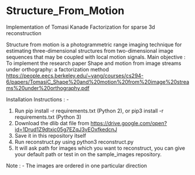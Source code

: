 # Structure_From_Motion
Implementation of Tomasi Kanade Factorization for sparse 3d reconstruction

Structure from motion is a photogrammetric range imaging technique for estimating three-dimensional structures from two-dimensional image sequences that may be coupled with local motion signals.
Main objective : To implement the research paper Shape and motion from image streams under orthography: a factorization method
https://people.eecs.berkeley.edu/~yang/courses/cs294-6/papers/TomasiC_Shape%20and%20motion%20from%20image%20streams%20under%20orthography.pdf

Installation Instructions : - 
1. Run pip install -r requirements.txt (Python 2), or pip3 install -r requirements.txt (Python 3)
2. Download the dlib dat file from https://drive.google.com/open?id=1Drud1Z9dtxic05g7EZqJ3vEOxfkedcnJ 
3. Save it in this repository itself 
4. Run reconstruct.py using python3 reconstruct.py
5. It will ask path for images which you want to reconstruct, you can give your default path or test in on the sample_images repository.

Note : - The images are ordered in one particular direction
